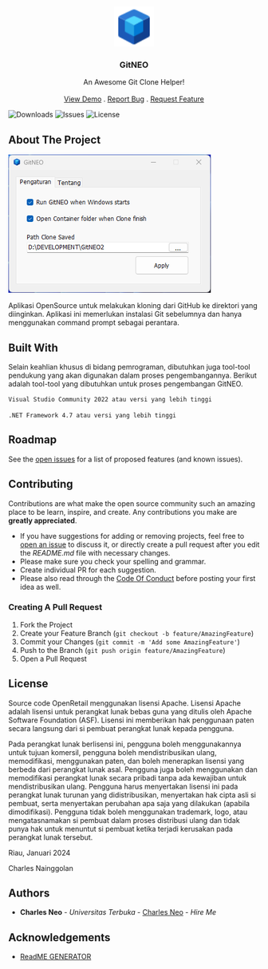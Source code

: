 <br/>
<p align="center">
  <a href="https://github.com/carlesneo70/GitNEO">
    <img src="images/logo.png" alt="Logo" width="80" height="80">
  </a>

  <h3 align="center">GitNEO</h3>

  <p align="center">
    An Awesome Git Clone Helper!
    <br/>
    <br/>
    <a href="https://github.com/carlesneo70/GitNEO">View Demo</a>
    .
    <a href="https://github.com/carlesneo70/GitNEO/issues">Report Bug</a>
    .
    <a href="https://github.com/carlesneo70/GitNEO/issues">Request Feature</a>
  </p>
</p>

![Downloads](https://img.shields.io/github/downloads/carlesneo70/GitNEO/total) ![Issues](https://img.shields.io/github/issues/carlesneo70/GitNEO) ![License](https://img.shields.io/github/license/carlesneo70/GitNEO) 

## About The Project

![Screen Shot](images/Screen1.png)

Aplikasi OpenSource untuk melakukan kloning dari GitHub ke direktori yang diinginkan. Aplikasi ini memerlukan instalasi Git sebelumnya dan hanya menggunakan command prompt sebagai perantara.

## Built With

Selain keahlian khusus di bidang pemrograman, dibutuhkan juga tool-tool pendukung yang akan digunakan dalam proses pengembangannya. Berikut adalah tool-tool yang dibutuhkan untuk proses pengembangan GitNEO.

    Visual Studio Community 2022 atau versi yang lebih tinggi

    .NET Framework 4.7 atau versi yang lebih tinggi

## Roadmap

See the [open issues](https://github.com/carlesneo70/GitNEO/issues) for a list of proposed features (and known issues).

## Contributing

Contributions are what make the open source community such an amazing place to be learn, inspire, and create. Any contributions you make are **greatly appreciated**.
* If you have suggestions for adding or removing projects, feel free to [open an issue](https://github.com/carlesneo70/GitNEO/issues/new) to discuss it, or directly create a pull request after you edit the *README.md* file with necessary changes.
* Please make sure you check your spelling and grammar.
* Create individual PR for each suggestion.
* Please also read through the [Code Of Conduct](https://github.com/carlesneo70/GitNEO/blob/main/CODE_OF_CONDUCT.md) before posting your first idea as well.

### Creating A Pull Request

1. Fork the Project
2. Create your Feature Branch (`git checkout -b feature/AmazingFeature`)
3. Commit your Changes (`git commit -m 'Add some AmazingFeature'`)
4. Push to the Branch (`git push origin feature/AmazingFeature`)
5. Open a Pull Request

## License

Source code OpenRetail menggunakan lisensi Apache. Lisensi Apache adalah lisensi untuk perangkat lunak bebas guna yang ditulis oleh Apache Software Foundation (ASF). Lisensi ini memberikan hak penggunaan paten secara langsung dari si pembuat perangkat lunak kepada pengguna.

Pada perangkat lunak berlisensi ini, pengguna boleh menggunakannya untuk tujuan komersil, pengguna boleh mendistribusikan ulang, memodifikasi, menggunakan paten, dan boleh menerapkan lisensi yang berbeda dari perangkat lunak asal. Pengguna juga boleh menggunakan dan memodifikasi perangkat lunak secara pribadi tanpa ada kewajiban untuk mendistribusikan ulang. Pengguna harus menyertakan lisensi ini pada perangkat lunak turunan yang didistribusikan, menyertakan hak cipta asli si pembuat, serta menyertakan perubahan apa saja yang dilakukan (apabila dimodifikasi). Pengguna tidak boleh menggunakan trademark, logo, atau mengatasnamakan si pembuat dalam proses distribusi ulang dan tidak punya hak untuk menuntut si pembuat ketika terjadi kerusakan pada perangkat lunak tersebut.

Riau, Januari 2024

Charles Nainggolan

## Authors

* **Charles Neo** - *Universitas Terbuka* - [Charles Neo](https://github.com/carlesneo70/) - *Hire Me*

## Acknowledgements

* [ReadME GENERATOR](https://readme.shaankhan.dev/)